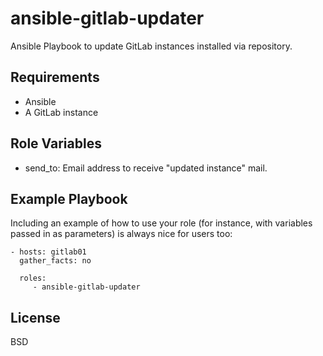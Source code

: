 ansible-gitlab-updater
=========

Ansible Playbook to update GitLab instances installed via repository.

Requirements
------------

- Ansible
- A GitLab instance

Role Variables
--------------

- send_to: Email address to receive "updated instance" mail.

Example Playbook
----------------

Including an example of how to use your role (for instance, with variables passed in as parameters) is always nice for users too:

    - hosts: gitlab01
      gather_facts: no
 
      roles:
         - ansible-gitlab-updater


License
-------

BSD

